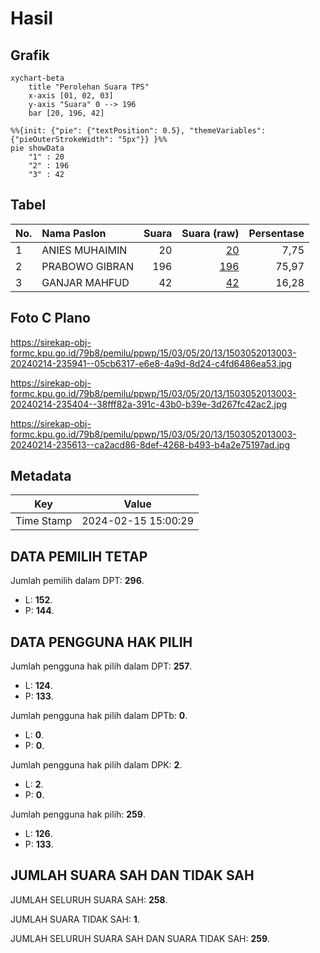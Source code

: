 # Hasil

## Grafik

```mermaid
xychart-beta
    title "Perolehan Suara TPS"
    x-axis [01, 02, 03]
    y-axis "Suara" 0 --> 196
    bar [20, 196, 42]
```

```mermaid
%%{init: {"pie": {"textPosition": 0.5}, "themeVariables": {"pieOuterStrokeWidth": "5px"}} }%%
pie showData
    "1" : 20
    "2" : 196
    "3" : 42
```

## Tabel

| No. | Nama Paslon    | Suara | Suara (raw) | Persentase |
|:--- |:-------------- | -----:| -----------:| ----------:|
| 1   | ANIES MUHAIMIN | 20    | [20][p-1]   | 7,75       |
| 2   | PRABOWO GIBRAN | 196   | [196][p-2]  | 75,97      |
| 3   | GANJAR MAHFUD  | 42    | [42][p-3]   | 16,28      |


[p-1]: https://github.com/gigit-pemilu/pemilu-2024-15-jambi/blob/main/pilpres/hitung-suara/sub/15-jambi/sub/03-sarolangun/sub/05-pelawan/sub/2013-sungai-merah/sub/003-tps/sub/paslon-1.txt
[p-2]: https://github.com/gigit-pemilu/pemilu-2024-15-jambi/blob/main/pilpres/hitung-suara/sub/15-jambi/sub/03-sarolangun/sub/05-pelawan/sub/2013-sungai-merah/sub/003-tps/sub/paslon-2.txt
[p-3]: https://github.com/gigit-pemilu/pemilu-2024-15-jambi/blob/main/pilpres/hitung-suara/sub/15-jambi/sub/03-sarolangun/sub/05-pelawan/sub/2013-sungai-merah/sub/003-tps/sub/paslon-3.txt

## Foto C Plano

https://sirekap-obj-formc.kpu.go.id/79b8/pemilu/ppwp/15/03/05/20/13/1503052013003-20240214-235941--05cb6317-e6e8-4a9d-8d24-c4fd6486ea53.jpg

https://sirekap-obj-formc.kpu.go.id/79b8/pemilu/ppwp/15/03/05/20/13/1503052013003-20240214-235404--38fff82a-391c-43b0-b39e-3d267fc42ac2.jpg

https://sirekap-obj-formc.kpu.go.id/79b8/pemilu/ppwp/15/03/05/20/13/1503052013003-20240214-235613--ca2acd86-8def-4268-b493-b4a2e75197ad.jpg


## Metadata

| Key        | Value               |
| ---------- | ------------------- |
| Time Stamp | 2024-02-15 15:00:29 |


## DATA PEMILIH TETAP

Jumlah pemilih dalam DPT: **296**.
 * L: **152**.
 * P: **144**.

## DATA PENGGUNA HAK PILIH

Jumlah pengguna hak pilih dalam DPT: **257**.
 * L: **124**.
 * P: **133**.

Jumlah pengguna hak pilih dalam DPTb: **0**.
 * L: **0**.
 * P: **0**.

Jumlah pengguna hak pilih dalam DPK: **2**.
 * L: **2**.
 * P: **0**.

Jumlah pengguna hak pilih: **259**.
 * L: **126**.
 * P: **133**.

## JUMLAH SUARA SAH DAN TIDAK SAH

JUMLAH SELURUH SUARA SAH: **258**.

JUMLAH SUARA TIDAK SAH: **1**.

JUMLAH SELURUH SUARA SAH DAN SUARA TIDAK SAH: **259**.


